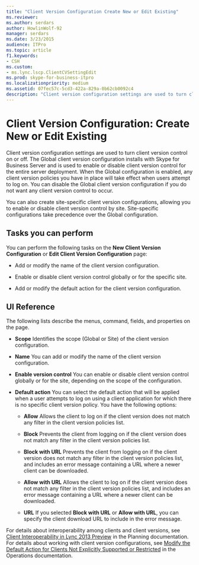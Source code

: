 ```yaml
---
title: "Client Version Configuration Create New or Edit Existing"
ms.reviewer: 
ms.author: serdars
author: HowlinWolf-92
manager: serdars
ms.date: 3/23/2015
audience: ITPro
ms.topic: article
f1.keywords:
- CSH
ms.custom:
- ms.lync.lscp.ClientCVSettingEdit
ms.prod: skype-for-business-itpro
ms.localizationpriority: medium
ms.assetid: 07fec57c-5cd3-422a-829a-0b62cb0092c4
description: "Client version configuration settings are used to turn client version control on or off. The Global client version configuration installs with Skype for Business Server and is used to enable or disable client version control for the entire server deployment. When the Global configuration is enabled, any client version policies you have in place will take effect when users attempt to log on. You can disable the Global client version configuration if you do not want any client version control to occur."
---
```


# Client Version Configuration: Create New or Edit Existing

Client version configuration settings are used to turn client version control on or off. The Global client version configuration installs with Skype for Business Server and is used to enable or disable client version control for the entire server deployment. When the Global configuration is enabled, any client version policies you have in place will take effect when users attempt to log on. You can disable the Global client version configuration if you do not want any client version control to occur.

You can also create site-specific client version configurations, allowing you to enable or disable client version control by site. Site-specific configurations take precedence over the Global configuration.

## Tasks you can perform

You can perform the following tasks on the **New Client Version Configuration** or **Edit Client Version Configuration** page:

- Add or modify the name of the client version configuration.

- Enable or disable client version control globally or for the specific site.

- Add or modify the default action for the client version configuration.

## UI Reference

The following lists describe the menus, command, fields, and properties on the page.

- **Scope** Identifies the scope (Global or Site) of the client version configuration.

- **Name** You can add or modify the name of the client version configuration.

- **Enable version control** You can enable or disable client version control globally or for the site, depending on the scope of the configuration.

- **Default action** You can select the default action that will be applied when a user attempts to log on using a client application for which there is no specific client version policy. You have the following options:

  - **Allow** Allows the client to log on if the client version does not match any filter in the client version policies list.

  - **Block** Prevents the client from logging on if the client version does not match any filter in the client version policies list.

  - **Block with URL** Prevents the client from logging on if the client version does not match any filter in the client version policies list, and includes an error message containing a URL where a newer client can be downloaded.

  - **Allow with URL** Allows the client to log on if the client version does not match any filter in the client version policies list, and includes an error message containing a URL where a newer client can be downloaded.

  - **URL** If you selected **Block with URL** or **Allow with URL**, you can specify the client download URL to include in the error message.

For details about interoperability among clients and client versions, see [Client Interoperability in Lync 2013 Preview](/previous-versions/office/lync-server-2013/lync-server-2013-client-interoperability-in-lync-2013) in the Planning documentation. For details about working with client version configurations, see [Modify the Default Action for Clients Not Explicitly Supported or Restricted](/previous-versions/office/lync-server-2013/lync-server-2013-modify-the-default-action-for-clients-not-explicitly-supported-or-restricted) in the Operations documentation.